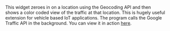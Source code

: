 This widget zeroes in on a location using the Geocoding API and then shows a color coded view of the traffic at that location. This is hugely useful extension for vehicle based IoT applications. The program calls the Google Traffic API in the background. You can view it in action [here](http://jsfiddle.net/danielnazareth89/r5mppyfk/).
